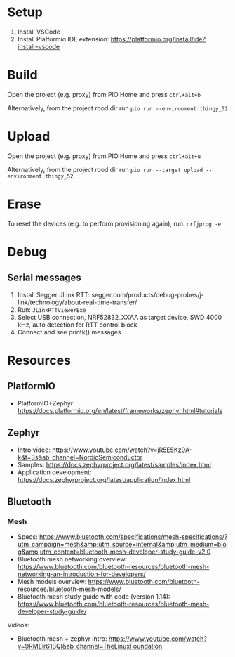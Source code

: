 # Setup
1. Install VSCode
2. Install Platformio IDE extension: https://platformio.org/install/ide?install=vscode 

# Build
Open the project (e.g. proxy) from PIO Home and press `ctrl+alt+b`

Alternatively, from the project rood dir run `pio run --environment thingy_52`

# Upload
Open the project (e.g. proxy) from PIO Home and press `ctrl+alt+u`

Alternatively, from the project rood dir run `pio run --target upload --environment thingy_52`

# Erase
To reset the devices (e.g. to perform provisioning again), run: `nrfjprog -e`

# Debug
## Serial messages
1. Install Segger JLink RTT: segger.com/products/debug-probes/j-link/technology/about-real-time-transfer/
2. Run: `JLinkRTTViewerExe`
3. Select USB connection, NRF52832_XXAA as target device, SWD 4000 kHz, auto detection for RTT control block
4. Connect and see printk() messages

# Resources

## PlatformIO 
- PlatformIO+Zephyr: https://docs.platformio.org/en/latest/frameworks/zephyr.html#tutorials
## Zephyr
- Intro video: https://www.youtube.com/watch?v=jR5E5Kz9A-k&t=3s&ab_channel=NordicSemiconductor
- Samples: https://docs.zephyrproject.org/latest/samples/index.html
- Application development: https://docs.zephyrproject.org/latest/application/index.html
## Bluetooth
### Mesh
- Specs: https://www.bluetooth.com/specifications/mesh-specifications/?utm_campaign=mesh&amp;utm_source=internal&amp;utm_medium=blog&amp;utm_content=bluetooth-mesh-developer-study-guide-v2.0
- Bluetooth mesh networking overview: https://www.bluetooth.com/bluetooth-resources/bluetooth-mesh-networking-an-introduction-for-developers/
- Mesh models overview: https://www.bluetooth.com/bluetooth-resources/bluetooth-mesh-models/
- Bluetooth mesh study guide with code (version 1.14): https://www.bluetooth.com/bluetooth-resources/bluetooth-mesh-developer-study-guide/

Videos:
- Bluetooth mesh + zephyr intro: https://www.youtube.com/watch?v=9RMElr61SQI&ab_channel=TheLinuxFoundation